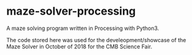 # maze-solver-processing
A maze solving program written in Processing with Python3.

The code stored here was used for the develeopment/showcase of the Maze Solver in October of 2018 for the CMB Science Fair.
